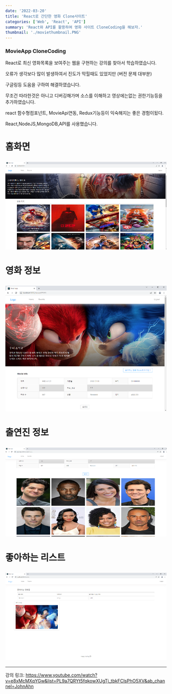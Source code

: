 ```yaml
---
date: '2022-03-20'
title: 'React로 간단한 영화 Clone사이트'
categories: ['Web', 'React', 'API']
summary: 'React와 API를 활용하여 영화 사이트 CloneCoding을 해보자.'
thumbnail: './moviethumbnail.PNG'
---
```


### MovieApp CloneCoding

React로 최신 영화목록을 보여주는 웹을 구현하는 강의를 찾아서 학습하였습니다.

오류가 생각보다 많이 발생하여서 진도가 막힐때도 있었지만 (버전 문제 대부분)

구글링등 도움을 구하여 해결하였습니다.

무조건 따라한것은 아니고 디버깅해가며 소스를 이해하고 영상에는없는 권한기능등을 추가하였습니다.

react 함수형컴포넌트, MovieApi연동, Redux기능등이 익숙해지는 좋은 경험이됬다.

React,NodeJS,MongoDB,API를 사용했습니다.

# 홈화면

## ![file:///C:/Reactblog/LEEBLOG/static/movie/movieCloneHome.PNG](../static/movie/movieCloneHome.PNG)

# 영화 정보

## ![file:///C:/Reactblog/LEEBLOG/static/movie/movieCloneDetail.PNG](../static/movie/movieCloneDetail.PNG)

# 출연진 정보

## ![file:///C:/Reactblog/LEEBLOG/static/movie/movieCloneDetail2.PNG](../static/movie/movieCloneDetail2.PNG)

# 좋아하는 리스트

## ![file:///C:/Reactblog/LEEBLOG/static/movie/movieCloneFavirite.PNG](../static/movie/movieCloneFavirite.PNG)

---

강의 링크: https://www.youtube.com/watch?v=e8xMcMXqYGw&list=PL9a7QRYt5fqkowXUgTj_tbkFClsPhO5XV&ab_channel=JohnAhn
